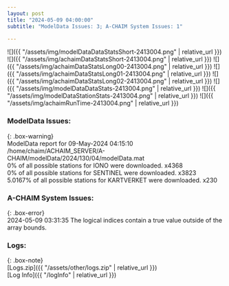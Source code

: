 ```yaml
---
layout: post
title: "2024-05-09 04:00:00"
subtitle: "ModelData Issues: 3; A-CHAIM System Issues: 1"

---
```


![]({{ "/assets/img/modelDataDataStatsShort-2413004.png" | relative_url }})
![]({{ "/assets/img/achaimDataStatsShort-2413004.png" | relative_url }})
![]({{ "/assets/img/achaimDataStatsLong00-2413004.png" | relative_url }})
![]({{ "/assets/img/achaimDataStatsLong01-2413004.png" | relative_url }})
![]({{ "/assets/img/achaimDataStatsLong02-2413004.png" | relative_url }})
![]({{ "/assets/img/modelDataDataStats-2413004.png" | relative_url }})
![]({{ "/assets/img/modelDataStationStats-2413004.png" | relative_url }})
![]({{ "/assets/img/achaimRunTime-2413004.png" | relative_url }})


### ModelData Issues:  
  
{: .box-warning}  
 ModelData report for 09-May-2024 04:15:10   
 /home/chaim/ACHAIM_SERVER/A-CHAIM/modelData/2024/130/04/modelData.mat   
 0% of all possible stations for IONO were downloaded. x4368   
 0% of all possible stations for SENTINEL were downloaded. x3823   
 5.0167% of all possible stations for KARTVERKET were downloaded. x230   
  
### A-CHAIM System Issues:  
  
{: .box-error}  
2024-05-09 03:31:35 The logical indices contain a true value outside of the array bounds.  

### Logs:  
  
{: .box-note}  
[Logs.zip]({{ "/assets/other/logs.zip" | relative_url }})  
[Log Info]({{ "/logInfo" | relative_url }})  
